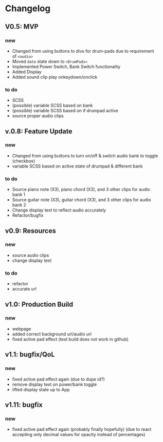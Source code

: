 # Changelog

## V0.5: MVP
### new
 * Changed from using buttons to divs for drum-pads due to requirement of `<audio>`
 * Moved `data` state down to `<DrumPads>`
 * Implemented Power Switch, Bank Switch functionality
 * Added Display
 * Added sound clip play onkeydown/onclick

### to do
 * SCSS
 * (possible) variable SCSS based on bank
 * (possible) variable SCSS based on if drumpad active
 * source proper audio clips

## v.0.8: Feature Update
### new
 * Changed from using buttons to turn on/off & switch audio bank to toggle (checkbox)
 * variable SCSS based on active state of drumpad & different bank

### to do
 * Source piano note (X3), piano chord (X3), and 3 other clips for audio bank 1
 * Source guitar note (X3), guitar chord (X3), and 3 other clips for audio bank 2
 * Change display text to reflect audio accurately
 * Refactor/bugfix

## v0.9: Resources
### new
  * source audio clips
  * change display text

### to do
 * refactor
 * accurate url

## v1.0: Production Build
### new
 * webpage
 * added correct background url/audio url
 * fixed active pad effect (test build does not work in github)

## v1.1: bugfix/QoL
### new
 * fixed active pad effect again (due to dupe id?)
 * remove display text on power/bank toggle
 * lifted display state up to App

## v1.11: bugfix
### new
 * fixed active pad effect again (probably finally hopefully) (due to react accepting only decimal values for opacity instead of percentages)